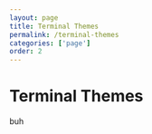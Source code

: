 ```yaml
---
layout: page
title: Terminal Themes
permalink: /terminal-themes
categories: ['page']
order: 2
---
```


# Terminal Themes

buh
